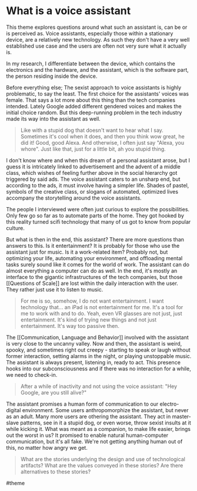 # What is a voice assistant
This theme explores questions around what such an assistant is, can be or is perceived as. Voice assistants, especially those within a stationary device, are a relatively new technology. As such they don't have a very well established use case and the users are often not very sure what it actually is.

In my research, I differentiate between the device, which contains the electronics and the hardware, and the assistant, which is the software part, the person residing inside the device.

Before everything else; The sexist approach to voice assistants is highly problematic, to say the least. The first choice for the assistants' voices was female. That says a lot more about this thing than the tech companies intended. Lately Google added different gendered voices and makes the initial choice random. But this deep-running problem in the tech industry made its way into the assistant as well. 

> Like with a stupid dog that doesn't want to hear what I say. Sometimes it's cool when it does, and then you think wow great, he did it! Good, good Alexa. And otherwise, I often just say "Alexa, you whore". Just like that, just for a little bit, ah you stupid thing.

I don't know where and when this dream of a personal assistant arose, but I guess it is intricately linked to advertisement and the advent of a middle class, which wishes of feeling further above in the social hierarchy got triggered by said ads. The voice assistant caters to an unsharp end, but according to the ads, it must involve having a simpler life. Shades of pastel, symbols of the creative class, or slogans of automated, optimized lives accompany the storytelling around the voice assistants.

The people I interviewed were often just curious to explore the possibilities. Only few go so far as to automate parts of the home. They got hooked by this reality turned scifi technology that many of us got to know from popular culture.

But what is then in the end, this assistant? There are more questions than answers to this. Is it entertainment? It is probably for those who use the assistant just for music. Is it a work-related item? Probably not, but optimizing your life, automating your environment, and offloading mental tasks surely sound like it comes for the world of work. The assistant can do almost everything a computer can do as well. In the end, it's mostly an interface to the gigantic infrastructures of the tech companies, but those [[Questions of Scale]] are lost within the daily interaction with the user. They rather just use it to listen to music.

> For me is so, somehow, I do not want entertainment. I want technology that... an iPad is not entertainment for me. It's a tool for me to work with and to do. Yeah, even VR glasses are not just, just entertainment. It's kind of trying new things and not just entertainment. It's way too passive then. 

The [[Communication, Language and Behavior]] involved with the assistant is very close to the uncanny valley. Now and then, the assistant is weird, spooky, and sometimes right out creepy - starting to speak or laugh without former interaction, setting alarms in the night, or playing unstoppable music. The assistant is always present, listening in, ready to act. This presence hooks into our subconsciousness and if there was no interaction for a while, we need to check-in.

> After a while of inactivity and not using the voice assistant: "Hey Google, are you still alive?"

The assistant promises a human form of communication to our electro-digital environment. Some users anthropomorphize the assistant, but never as an adult. Many more users are othering the assistant. They act in master-slave patterns, see in it a stupid dog, or even worse, throw sexist insults at it while kicking it. What was meant as a companion, to make life easier, brings out the worst in us? It promised to enable natural human-computer communication, but it's all fake. We're not getting anything human out of this, no matter how angry we get.

> What are the stories underlying the design and use of technological artifacts? What are the values conveyed in these stories? Are there alternatives to these stories?

#theme